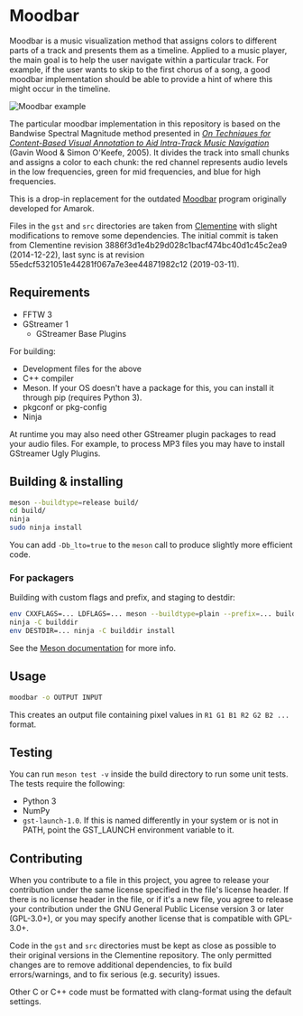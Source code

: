 # Moodbar

Moodbar is a music visualization method that assigns colors to different parts of a track and presents them as a timeline.
Applied to a music player, the main goal is to help the user navigate within a particular track.
For example, if the user wants to skip to the first chorus of a song, a good moodbar implementation should be able to provide a hint of where this might occur in the timeline.

![Moodbar example](https://user-images.githubusercontent.com/8440927/38452195-b894a060-3a2e-11e8-8573-acb542630774.png)

The particular moodbar implementation in this repository is based on the Bandwise Spectral Magnitude method presented in [*On Techniques for Content-Based Visual Annotation to Aid Intra-Track Music Navigation*](https://cratoo.de/amarok/ismir-crc.pdf) (Gavin Wood & Simon O'Keefe, 2005).
It divides the track into small chunks and assigns a color to each chunk: the red channel represents audio levels in the low frequencies, green for mid frequencies, and blue for high frequencies.

This is a drop-in replacement for the outdated [Moodbar](https://userbase.kde.org/Amarok/Manual/Various/Moodbar) program originally developed for Amarok.

Files in the `gst` and `src` directories are taken from [Clementine](https://www.clementine-player.org/) with slight modifications to remove some dependencies.
The initial commit is taken from Clementine revision 3886f3d1e4b29d028c1bacf474bc40d1c45c2ea9 (2014-12-22), last sync is at revision 55edcf5321051e44281f067a7e3ee44871982c12 (2019-03-11).


## Requirements

* FFTW 3
* GStreamer 1
  * GStreamer Base Plugins

For building:

* Development files for the above
* C++ compiler
* Meson. If your OS doesn't have a package for this, you can install it through pip (requires Python 3).
* pkgconf or pkg-config
* Ninja

At runtime you may also need other GStreamer plugin packages to read your audio files.
For example, to process MP3 files you may have to install GStreamer Ugly Plugins.


## Building & installing

```sh
meson --buildtype=release build/
cd build/
ninja
sudo ninja install
```

You can add `-Db_lto=true` to the `meson` call to produce slightly more efficient code.


### For packagers

Building with custom flags and prefix, and staging to destdir:

```sh
env CXXFLAGS=... LDFLAGS=... meson --buildtype=plain --prefix=... builddir
ninja -C builddir
env DESTDIR=... ninja -C builddir install
```

See the [Meson documentation](http://mesonbuild.com/Quick-guide.html#using-meson-as-a-distro-packager) for more info.


## Usage

```sh
moodbar -o OUTPUT INPUT
```

This creates an output file containing pixel values in `R1 G1 B1 R2 G2 B2 ...` format.


## Testing

You can run `meson test -v` inside the build directory to run some unit tests.
The tests require the following:

* Python 3
* NumPy
* `gst-launch-1.0`. If this is named differently in your system or is not in PATH, point the GST_LAUNCH environment variable to it.


## Contributing

When you contribute to a file in this project, you agree to release your contribution under the same license specified in the file's license header.
If there is no license header in the file, or if it's a new file, you agree to release your contribution under the GNU General Public License version 3 or later (GPL-3.0+), or you may specify another license that is compatible with GPL-3.0+.

Code in the `gst` and `src` directories must be kept as close as possible to their original versions in the Clementine repository.
The only permitted changes are to remove additional dependencies, to fix build errors/warnings, and to fix serious (e.g. security) issues.

Other C or C++ code must be formatted with clang-format using the default settings.
